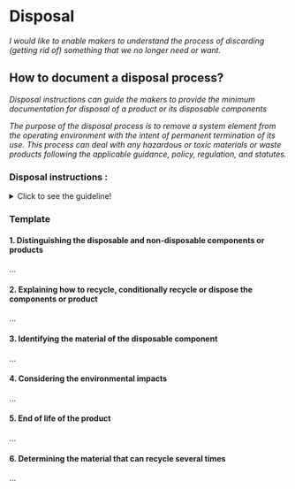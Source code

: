 # **Disposal**

*I would like to enable makers to understand the process of discarding (getting rid of) something that we no longer need or want.* 

## **How to document a disposal process?**

*Disposal instructions can guide the makers to provide the minimum documentation for disposal of a product or its disposable components*

*The purpose of the disposal process is to remove a system element from the operating environment with the intent of permanent termination of its use. This process can deal with any hazardous or toxic materials or waste products following the applicable guidance, policy, regulation, and statutes.*

 ### **Disposal instructions :** 
<details>
  <summary>Click to see the guideline!</summary>
 
  - **Definition:** *disposal instructions identify the process of removing a system or its component, ensuring the proper handling of any environmentally sensitive materials, and sending the remainder to surplus storage or sale.*


```
What does comprise the documentation of disposal instructions?

 1. Distinguishing the disposable and non-disposable components or products
   - Recyclable: a process of turning waste into another form of new and reusable materials
      - How to recycle the components or products? 
   - Non-recyclable: the components or products that are designed for single-use, which means they get discarded immediately after use.
      - How to dispose the non-recyclable components or products?
   - Conditionally recyclable: this tells you if any additional steps are required before recycling  the component or product.
       - How to conditionally recycle the components or products?
 2. Identifying the material of disposable component or product. 
    - Disposable products are most often made from
      - Polystyrene 
      - Plastic
      - Cotton
      - etc.
3. Describing the environmental impacts
   - The negative consequences of the disposable products on the environment if sustainability isn't factored into disposal options.
4. End of life of the product for disposing or recycling
5. Determining what material can be recycled many times 

How to visualize the process of disposal? 
 1. Images 
 2. Videos 
```
</details>

### Template
 
 #### 1. Distinguishing the disposable and non-disposable components or products
 ...
 #### 2. Explaining how to recycle, conditionally recycle or dispose the components or product 
 ...
 #### 3. Identifying the material of the disposable  component 
 ...
 #### 4. Considering the environmental impacts
 ...
 #### 5. End of life of the product
 ...
 #### 6. Determining the material that can recycle several times
 ...
